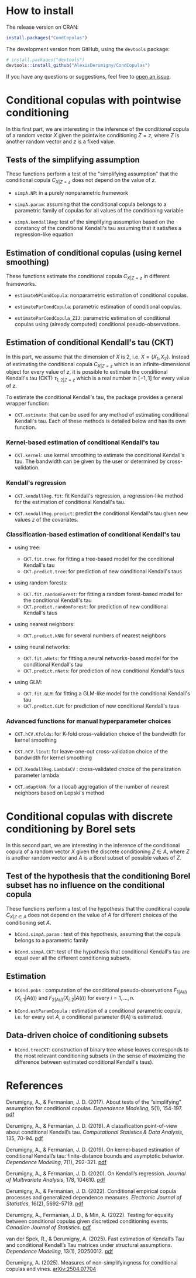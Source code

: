 
# How to install

The release version on CRAN:
```r
install.packages("CondCopulas")
```

The development version from GitHub, using the `devtools` package:
``` r
# install.packages("devtools")
devtools::install_github("AlexisDerumigny/CondCopulas")
```

If you have any questions or suggestions, feel free to
[open an issue](https://github.com/AlexisDerumigny/CondCopulas/issues/new).


Conditional copulas with pointwise conditioning
=================================================

In this first part, we are interesting in the inference of the conditional copula
of a random vector $X$ given the pointwise conditioning $Z = z$,
where $Z$ is another random vector and $z$ is a fixed value.

## Tests of the simplifying assumption

These functions perform a test of the "simplifying assumption"
that the conditional copula $C_{X | Z = z}$ does not depend on the value of $z$.

* `simpA.NP`: in a purely nonparametric framework

* `simpA.param`: assuming that the conditional copula
belongs to a parametric family of copulas for all values of the conditioning variable

* `simpA.kendallReg`: test of the simplifying assumption based on the constancy
of the conditional Kendall's tau assuming that it satisfies a regression-like equation


## Estimation of conditional copulas (using kernel smoothing)

These functions estimate the conditional copula $C_{X | Z = z}$
in different frameworks.

* `estimateNPCondCopula`: nonparametric estimation of conditional copulas.

* `estimateParCondCopula`: parametric estimation of conditional copulas.

* `estimateParCondCopula_ZIJ`: parametric estimation of conditional copulas
using (already computed) conditional pseudo-observations.


## Estimation of conditional Kendall's tau (CKT)

In this part, we assume that the dimension of $X$ is $2$, i.e. $X = (X_1, X_2)$.
Instead of estimating the conditional copula $C_{X | Z = z}$
which is an infinite-dimensional object for every value of $z$,
it is possible to estimate the conditional Kendall's tau (CKT) $\tau_{1,2|Z=z}$
which is a real number in $[-1, 1]$ for every value of $z$.


To estimate the conditional Kendall's tau,
the package provides a general wrapper function:

* `CKT.estimate`: that can be used for any method of estimating conditional Kendall's tau.
Each of these methods is detailed below and has its own function.


### Kernel-based estimation of conditional Kendall's tau

* `CKT.kernel`: use kernel smoothing to estimate the conditional Kendall's tau.
The bandwidth can be given by the user or determined by cross-validation.


### Kendall's regression

* `CKT.kendallReg.fit`: fit Kendall's regression, a regression-like method for the estimation of conditional Kendall's tau.

* `CKT.kendallReg.predict`: predict the conditional Kendall's tau
given new values $z$ of the covariates.


### Classification-based estimation of conditional Kendall's tau

* using tree:
    * `CKT.fit.tree`: for fitting a tree-based model for the conditional Kendall's tau
    * `CKT.predict.tree`: for prediction of new conditional Kendall's taus    
    
* using random forests:
    * `CKT.fit.randomForest`: for fitting a random forest-based model for the conditional Kendall's tau
    * `CKT.predict.randomForest`: for prediction of new conditional Kendall's taus    

* using nearest neighbors:
    * `CKT.predict.kNN`: for several numbers of nearest neighbors
    
* using neural networks:
    * `CKT.fit.nNets`: for fitting a neural networks-based model for the conditional Kendall's tau
    * `CKT.predict.nNets`: for prediction of new conditional Kendall's taus
    
* using GLM:
    * `CKT.fit.GLM`: for fitting a GLM-like model for the conditional Kendall's tau
    * `CKT.predict.GLM`: for prediction of new conditional Kendall's taus


### Advanced functions for manual hyperparameter choices

* `CKT.hCV.Kfolds`: for K-fold cross-validation choice of the bandwidth for kernel smoothing

* `CKT.hCV.l1out`: for leave-one-out cross-validation choice of the bandwidth for kernel smoothing

* `CKT.KendallReg.LambdaCV` : cross-validated choice of the penalization parameter lambda

* `CKT.adaptkNN`: for a (local) aggregation of the number of nearest neighbors based on Lepski's method



Conditional copulas with discrete conditioning by Borel sets
==============================================================

In this second part, we are interesting in the inference of the conditional copula
of a random vector $X$ given the discrete conditioning $Z \in A$,
where $Z$ is another random vector
and $A$ is a Borel subset of possible values of $Z$.


## Test of the hypothesis that the conditioning Borel subset has no influence on the conditional copula

These functions perform a test of the hypothesis
that the conditional copula $C_{X | Z \in A}$ does not depend on the value of $A$
for different choices of the conditioning set $A$.

* `bCond.simpA.param` : test of this hypothesis, assuming that the copula belongs to a parametric family

* `bCond.simpA.CKT`: test of the hypothesis that conditional Kendall's tau are equal
over all the different conditioning subsets.


## Estimation

* `bCond.pobs` : computation of the conditional pseudo-observations
$F_{1|A(i)}(X_{i,1} | A(i))$ and $F_{2|A(i)}(X_{i,2} | A(i))$ for every $i=1, \dots, n$.

* `bCond.estParamCopula` : estimation of a conditional parametric copula,
i.e. for every set $A$, a conditional parameter $\theta(A)$ is estimated.


## Data-driven choice of conditioning subsets

* `bCond.treeCKT`: construction of binary tree whose leaves corresponds to the most relevant conditioning subsets
(in the sense of maximizing the difference between estimated conditional Kendall's taus).


# References

Derumigny, A., & Fermanian, J. D. (2017).
About tests of the “simplifying” assumption for conditional copulas.
*Dependence Modeling*, 5(1), 154-197.
[pdf](https://doi.org/10.1515/demo-2017-0011)

Derumigny, A., & Fermanian, J. D. (2019).
A classification point-of-view about conditional Kendall’s tau.
*Computational Statistics & Data Analysis*, 135, 70-94.
[pdf](https://doi.org/10.1016/j.csda.2019.01.013)

Derumigny, A., & Fermanian, J. D. (2019).
On kernel-based estimation of conditional Kendall’s tau:
finite-distance bounds and asymptotic behavior.
*Dependence Modeling*, 7(1), 292-321.
[pdf](https://doi.org/10.1515/demo-2019-0016)

Derumigny, A., & Fermanian, J. D. (2020).
On Kendall’s regression.
*Journal of Multivariate Analysis*, 178, 104610.
[pdf](https://doi.org/10.1016/j.jmva.2020.104610)

Derumigny, A., & Fermanian, J. D. (2022).
Conditional empirical copula processes and generalized dependence measures.
*Electronic Journal of Statistics*, 16(2), 5692-5719.
[pdf](https://doi.org/10.1214/22-EJS2075)

Derumigny, A., Fermanian, J. D., & Min, A. (2022).
Testing for equality between conditional copulas
given discretized conditioning events.
*Canadian Journal of Statistics*.
[pdf](https://doi.org/10.1002/cjs.11742)

van der Spek, R., & Derumigny, A. (2025). Fast estimation of Kendall’s
Tau and conditional Kendall’s Tau matrices under structural assumptions.
*Dependence Modeling*, 13(1), 20250012.
[pdf](https://doi.org/10.1515/demo-2025-0012)
 
Derumigny, A. (2025).
Measures of non-simplifyingness for conditional copulas and vines. 
[arXiv:2504.07704](https://arxiv.org/pdf/2504.07704)

